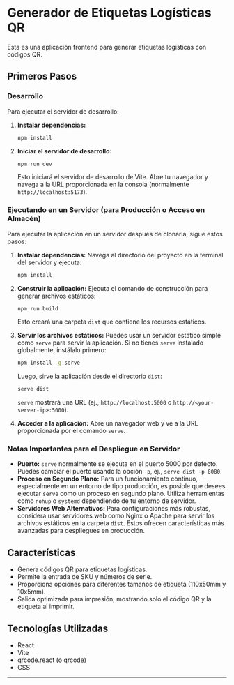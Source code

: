 # Generador de Etiquetas Logísticas QR

Esta es una aplicación frontend para generar etiquetas logísticas con códigos QR.

## Primeros Pasos

### Desarrollo

Para ejecutar el servidor de desarrollo:

1.  **Instalar dependencias:**
    ```sh
    npm install
    ```

2.  **Iniciar el servidor de desarrollo:**
    ```sh
    npm run dev
    ```

    Esto iniciará el servidor de desarrollo de Vite. Abre tu navegador y navega a la URL proporcionada en la consola (normalmente `http://localhost:5173`).

### Ejecutando en un Servidor (para Producción o Acceso en Almacén)

Para ejecutar la aplicación en un servidor después de clonarla, sigue estos pasos:

1.  **Instalar dependencias:**
    Navega al directorio del proyecto en la terminal del servidor y ejecuta:
    ```sh
    npm install
    ```

2.  **Construir la aplicación:**
    Ejecuta el comando de construcción para generar archivos estáticos:
    ```sh
    npm run build
    ```
    Esto creará una carpeta `dist` que contiene los recursos estáticos.

3.  **Servir los archivos estáticos:**
    Puedes usar un servidor estático simple como `serve` para servir la aplicación. Si no tienes `serve` instalado globalmente, instálalo primero:
    ```sh
    npm install -g serve
    ```
    Luego, sirve la aplicación desde el directorio `dist`:
    ```sh
    serve dist
    ```
    `serve` mostrará una URL (ej., `http://localhost:5000` o `http://<your-server-ip>:5000`).

4.  **Acceder a la aplicación:**
    Abre un navegador web y ve a la URL proporcionada por el comando `serve`.

### Notas Importantes para el Despliegue en Servidor

*   **Puerto:** `serve` normalmente se ejecuta en el puerto 5000 por defecto. Puedes cambiar el puerto usando la opción `-p`, ej., `serve dist -p 8080`.
*   **Proceso en Segundo Plano:** Para un funcionamiento continuo, especialmente en un entorno de tipo producción, es posible que desees ejecutar `serve` como un proceso en segundo plano. Utiliza herramientas como `nohup` o `systemd` dependiendo de tu entorno de servidor.
*   **Servidores Web Alternativos:** Para configuraciones más robustas, considera usar servidores web como Nginx o Apache para servir los archivos estáticos en la carpeta `dist`. Estos ofrecen características más avanzadas para despliegues en producción.

## Características

*   Genera códigos QR para etiquetas logísticas.
*   Permite la entrada de SKU y números de serie.
*   Proporciona opciones para diferentes tamaños de etiqueta (110x50mm y 10x5mm).
*   Salida optimizada para impresión, mostrando solo el código QR y la etiqueta al imprimir.

## Tecnologías Utilizadas

*   React
*   Vite
*   qrcode.react (o qrcode)
*   CSS

---
